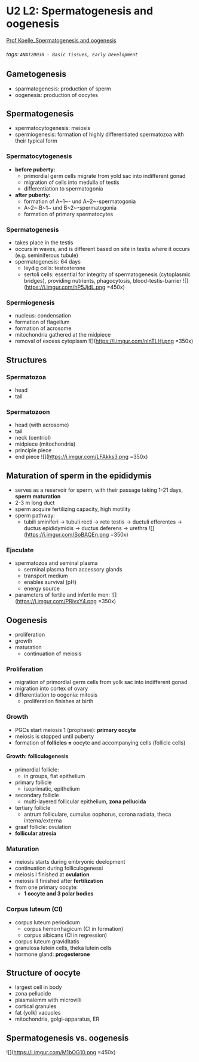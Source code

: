 # U2 L2: Spermatogenesis and oogenesis
[Prof Koelle_Spermatogenesis and oogenesis](https://brightspace.ucd.ie/d2l/le/content/155871/viewContent/1698688/View)
###### tags: `ANAT20030 - Basic Tissues, Early Development`

## Gametogenesis
- sparmatogenesis: production of sperm
- oogenesis: production of oocytes

## Spermatogenesis
- spermatocytogenesis: meiosis
- spermiogenesis: formation of highly differentiated spermatozoa with their typical form

### Spermatocytogenesis
- **before puberty:**
    - primordial germ cells migrate from yold sac into indifferent gonad
    - migration of cells into medulla of testis
    - differentiation to spermatogonia
- **after puberty:**
    - formation of A~1~- und A~2~-spermatogonia
    - A~2~:B~1~ und B~2~-spermatogonia
    - formation of primary spermatocytes

### Spermatogenesis
- takes place in the testis
- occurs in waves, and is different based on site in testis where it occurs (e.g. seminiferous tubule)
- spermatogenesis: 64 days
    - leydig cells: testosterone
    - sertoli cells: essential for integrity of spermatogenesis (cytoplasmic bridges), providing nutrients, phagocytosis, blood-testis-barrier
![](https://i.imgur.com/hP5JjdL.png =450x)

### Spermiogenesis
- nucleus: condensation
- formation of flagellum
- formation of acrosome
- mitochondria gathered at the midpiece
- removal of excess cytoplasm
![](https://i.imgur.com/nInTLHj.png =350x)

## Structures
### Spermatozoa
- head
- tail

### Spermatozoon
- head (with acrosome)
- tail
- neck (centriol)
- midpiece (mitochondria)
- principle piece
- end piece
![](https://i.imgur.com/LFAkks3.png =350x)

## Maturation of sperm in the epididymis
- serves as a reservoir for sperm, with their passage taking 1-21 days, **sperm maturation**
- 2-3 m long duct
- sperm acquire fertilizing capacity, high motility
- sperm pathway:
    - tubili sminiferi → tubuli recti → rete testis → ductuli efferentes → ductus epididymidis → ductus deferens → urethra
    ![](https://i.imgur.com/SoBAQEn.png =350x)

### Ejaculate
- spermatozoa and seminal plasma
    - serminal plasma from accessory glands
    - transport medium
    - enables survival (pH)
    - energy source
- parameters of fertile and infertile men:
![](https://i.imgur.com/PRivxY4.png =350x)

## Oogenesis
- proliferation
- growth
- maturation
    - continuation of meiosis

### Proliferation
- migration of primordial germ cells from yolk sac into indifferent gonad
- migration into cortex of ovary
- differentiation to oogonia: mitosis
    - proliferation finishes at birth

### Growth
- PGCs start meiosis 1 (prophase): **primary oocyte**
- meiosis is stopped until puberty
- formation of **follicles =** oocyte and accompanying cells (follicle cells)

#### Growth: folliculogenesis
- primordial follicle:
    - in groups, flat epithelium
- primary follicle
    - isoprimatic, epithelium
- secondary follicle
    - multi-layered follicular epithelium, **zona pellucida**
- tertiary follicle
    - antrum folliculare, cumulus oophorus, corona radiata, theca interna/externa
- graaf follicle: ovulation
- **follicular atresia**

### Maturation
- meiosis starts during embryonic deelopment
- continuation during folliculogenessi
- meiosis I finished at **ovulation**
- meiosis II finished after **fertilization**
- from one primary oocyte:
    - **1 oocyte and 3 polar bodies**

### Corpus luteum (Cl)
- corpus luteum periodicum
    - corpus hemorrhagicum (Cl in formation)
    - corpus albicans (Cl in regression)
- corpus luteum graviditatis
- granulosa lutein cells, theka lutein cells
- hormone gland: **progesterone**

## Structure of oocyte
- largest cell in body
- zona pellucide
- plasmalemm with microvilli
- cortical granules
- fat (yolk) vacuoles
- mitochondria, golgi-apparatus, ER

## Spermatogenesis vs. oogenesis
![](https://i.imgur.com/M1bOG10.png =450x)
